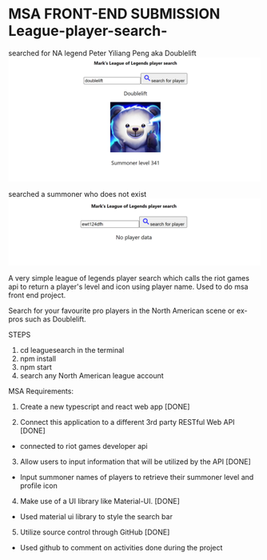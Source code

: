 # MSA FRONT-END SUBMISSION League-player-search-

searched for NA legend Peter Yiliang Peng aka Doublelift
![PLAYERSEARCH](doubleliftProfile.PNG)

searched a summoner who does not exist
![NOPLAYER](unknownSummoner.PNG)




A very simple league of legends player search which calls the riot games api to return a player's level and icon using player name.
Used to do msa front end project.

Search for your favourite pro players in the North American scene or ex-pros such as Doublelift.

STEPS
1. cd leaguesearch in the terminal
2. npm install 
3. npm start 
4. search any North American league account


MSA Requirements:
1. Create a new typescript and react web app [DONE]
 
2. Connect this application to a different 3rd party RESTful Web API [DONE]
- connected to riot games developer api

3. Allow users to input information that will be utilized by the API [DONE]
- Input summoner names of players to retrieve their summoner level and profile icon

4. Make use of a UI library like Material-UI. [DONE]
- Used material ui library to style the search bar

5. Utilize source control through GitHub [DONE]
- Used github to comment on activities done during the project
